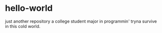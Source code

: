 # hello-world
just another repository
a college student major in programmin' tryna survive in this cold world.
